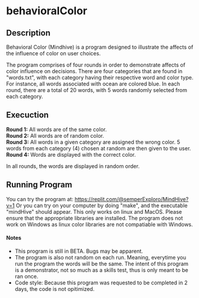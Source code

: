 # behavioralColor

## Description
Behavioral Color (Mindhive) is a program designed to illustrate the affects of the influence of color on user choices. 

The program comprises of four rounds in order to demonstrate affects of color influence on decisions. There are four categories that are found in "words.txt", with each category having their respective word and color type. For instance, all words associated with ocean are colored blue. In each round, there are a total of 20 words, with 5 words randomly selected from each category.

## Execuction

**Round 1:** All words are of the same color. <br />
**Round 2:** All words are of random color. <br />
**Round 3:** All words in a given category are assigned the wrong color. 5 words from each category (4) chosen at random are then given to the user. <br />
**Round 4:** Words are displayed with the correct color. <br />

In all rounds, the words are displayed in random order. 

## Running Program

You can try the program at: https://replit.com/@semperExploro/MindHive?v=1
Or you can try on your computer by doing "make", and the executable "mindHive" should appear. This only works on linux and MacOS. Please ensure that the appropriate libraries are installed. The program does not work on Windows as linux color libraries are not compatiable with Windows. 

#### Notes

- This program is still in BETA. Bugs may be apparent. 
- The program is also not random on each run. Meaning, everytime you run the program the words will be the same. The intent of this program is a demonstrator, not so much as a skills test, thus is only meant to be ran once. 
- Code style: Because this program was requested to be completed in 2 days, the code is not opitimized. 

